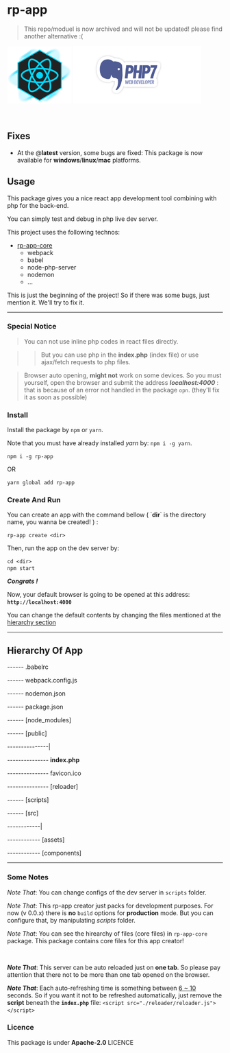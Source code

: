 # rp-app
> This repo/moduel is now archived and will not be updated! please find another alternative :(

<p align="left">
    <img src="https://raw.githubusercontent.com/alirezakay/rp-app/master/icon-react.png" alt="ICON IMG" width="150">
    <img src="https://raw.githubusercontent.com/alirezakay/rp-app/master/icon-php.png" alt="ICON IMG" width="300">
</p>

<br />


## Fixes
 - At the @**latest** version, some bugs are fixed: This package is now available for **windows**/**linux**/**mac** platforms.

## Usage
This package gives you a nice react app development tool combining with php for the back-end.

You can simply test and debug in php live dev server.

This project uses the following technos:

 - [rp-app-core](https://npmjs.com/package/rp-app-core)
    - webpack
    - babel
    - node-php-server
    - nodemon
    - ...

This is just the beginning of the project! 
So if there was some bugs, just mention it.
We'll try to fix it. 

<hr />

### Special Notice

> You can not use inline php codes in react files directly.

>> But you can use php in the **index.php** (index file) or use ajax/fetch requests to php files.

> Browser auto opening, **might not** work on some devices. So you must yourself, open the browser and submit the address ***localhost:4000*** : that is because of an error not handled in the package `opn`. (they'll fix it as soon as possible)

### Install
Install the package by `npm` or `yarn`.

Note that you must have already installed *yarn* by: `npm i -g yarn`.

```
npm i -g rp-app
```
OR
```
yarn global add rp-app
```

### Create And Run
You can create an app with the command bellow ( \`**dir**\` is the directory name, you wanna be created! ) :

```
rp-app create <dir>
```

Then, run the app on the dev server by:

```
cd <dir>
npm start
```

***Congrats !*** 

Now, your default browser is going to be opened at this address: **`http://localhost:4000`**

You can change the default contents by changing the files mentioned at the [hierarchy section](https://github.com/alirezakay/rp-app#hierarchy-of-app)


<hr />

## Hierarchy Of App


\------ .babelrc

\------ webpack.config.js

\------ nodemon.json

\------ package.json

\------ [node_modules] 

\------ [public] 

\---------------|

\--------------- **index.php**

\--------------- favicon.ico

\--------------- [reloader]

\------ [scripts]

\------ [src]

\------------|

\------------ [assets] 

\------------ [components] 

<hr />

### Some Notes

*Note That*: You can change configs of the dev server in `scripts` folder.

*Note That*: This rp-app creator just packs for development purposes. For now (v 0.0.x) there is **no** `build` options for **production** mode. But you can configure that, by manipulating *scripts* folder.

*Note That*: You can see the hirearchy of files (core files) in `rp-app-core` package. This package contains core files for this app creator!

<br />

***Note That***: This server can be auto reloaded just on **one tab**. So please pay attention that there not to be more than one tab opened on the browser.

***Note That***: Each auto-refreshing time is something between [6 ~ 10](./) seconds. So if you want it not to be refreshed automatically, just remove the **script** beneath the **`index.php`** file: `<script src="./reloader/reloader.js"></script>`


### Licence
This package is under **Apache-2.0** LICENCE






